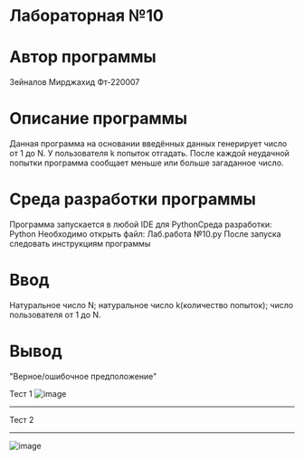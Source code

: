 # Лабораторная №10
# Автор программы
Зейналов Мирджахид Фт-220007
# Описание программы
Данная программа на основании введённых данных генерирует число от 1 до N. У пользователя k попыток отгадать.
После каждой неудачной попытки программа сообщает меньше или больше загаданное число.
# Среда разработки программы
Программа запускается в любой IDE для PythonСреда разработки: Python
Необходимо открыть файл: Лаб.работа №10.py
После запуска следовать инструкциям программы
# Ввод
Натуральное число N;
натуральное число k(количество попыток);
число пользователя от 1 до N.
# Вывод
"Верное/ошибочное предположение"


Тест 1
![image](https://github.com/mirdzakhid/-/assets/146477755/e285fae9-dcc4-41c6-a7b3-20838cb1de08)


___
Тест 2
___

![image](https://github.com/mirdzakhid/-/assets/146477755/7c06d7eb-ce70-406c-90c0-adb4a81f2aac)


